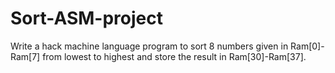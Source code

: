 # Sort-ASM-project
Write a hack machine language program to sort 8 numbers given in Ram[0]-Ram[7] from lowest to highest and store the result in Ram[30]-Ram[37].
